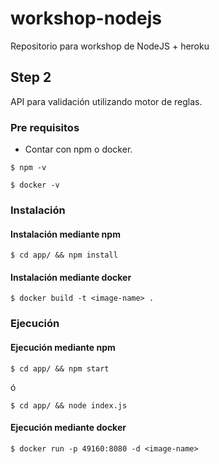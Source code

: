 # workshop-nodejs

Repositorio para workshop de NodeJS + heroku

## Step 2

API para validación utilizando motor de reglas.

### Pre requisitos

- Contar con npm o docker.

```
$ npm -v
```


```
$ docker -v
```

### Instalación

#### Instalación mediante npm

```
$ cd app/ && npm install
```

#### Instalación mediante docker

```
$ docker build -t <image-name> .
```

### Ejecución

#### Ejecución mediante npm

```
$ cd app/ && npm start
```
ó

```
$ cd app/ && node index.js
```

#### Ejecución mediante docker


```
$ docker run -p 49160:8080 -d <image-name>
```
